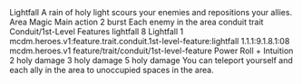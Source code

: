 <ability>
  <name>Lightfall</name>
  <flavor>A rain of holy light scours your enemies and repositions your allies.</flavor>
  <keywords>
    <keyword>Area</keyword>
    <keyword>Magic</keyword>
  </keywords>
  <type>Main action</type>
  <distance>2 burst</distance>
  <target>Each enemy in the area</target>
  <metadata>
    <class>conduit</class>
    <feature_type>trait</feature_type>
    <file_dpath>Conduit/1st-Level Features</file_dpath>
    <item_id>lightfall</item_id>
    <item_index>8</item_index>
    <item_name>Lightfall</item_name>
    <level>1</level>
    <scc>mcdm.heroes.v1:feature.trait.conduit.1st-level-feature:lightfall</scc>
    <scdc>1.1.1:9.1.8.1:08</scdc>
    <source>mcdm.heroes.v1</source>
    <type>feature/trait/conduit/1st-level-feature</type>
  </metadata>
  <effects>
    <effect type="roll">
      <roll>Power Roll + Intuition</roll>
      <t1>2 holy damage</t1>
      <t2>3 holy damage</t2>
      <t3>5 holy damage</t3>
    </effect>
    <effect type="mundane">You can teleport yourself and each ally in the area to unoccupied spaces in the area.</effect>
  </effects>
</ability>
